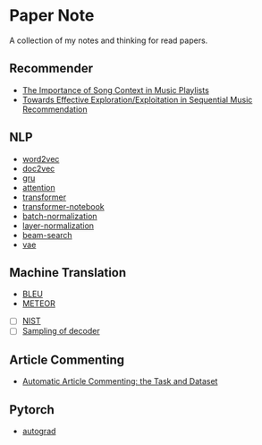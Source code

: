 # Paper Note

A collection of my notes and thinking for read papers. 

## Recommender

* [The Importance of Song Context in Music Playlists](/notes/recommender/recsys2017_poster6.md)
* [Towards Effective Exploration/Exploitation in Sequential Music Recommendation](/notes/recommender/recsys2017_poster17.md)

## NLP

* [word2vec](/notes/nlp/word2vec.md)
* [doc2vec](/notes/nlp/doc2vec.md)
* [gru](/notes/nlp/gru.md)
* [attention](/notes/nlp/attention.md)
* [transformer](/notes/nlp/transformer.md)
* [transformer-notebook](https://nbviewer.jupyter.org/github/wzpfish/paper-note/blob/master/notes/nlp/transformer.ipynb)
* [batch-normalization](https://nbviewer.jupyter.org/github/wzpfish/paper-note/blob/master/notes/nlp/batch_normalization.ipynb)
* [layer-normalization](https://nbviewer.jupyter.org/github/wzpfish/paper-note/blob/master/notes/nlp/layer_normalization.ipynb)
* [beam-search](https://nbviewer.jupyter.org/github/wzpfish/paper-note/blob/master/notes/nlp/beam_search.ipynb)
* [vae](/notes/nlp/vae.md)

## Machine Translation
* [BLEU](/notes/mt/bleu.md)
* [METEOR](/notes/mt/meteor.md)
* [ ] [NIST](http://www.mt-archive.info/HLT-2002-Doddington.pdf)
* [ ] [Sampling of decoder](https://arxiv.org/pdf/1904.09751.pdf) 

## Article Commenting
* [Automatic Article Commenting: the Task and Dataset](/notes/article_commenting/automatic_article_commenting.md)
## Pytorch
* [autograd](/notes/pytorch/autograd.md)